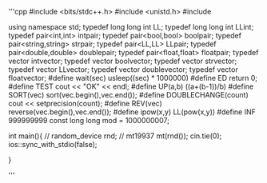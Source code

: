'''cpp 
#include <bits/stdc++.h> 
#include <unistd.h> 
#include <random> 
    
using namespace std; 
typedef long long int LL; 
typedef long long int LLint; 
typedef pair<int,int> intpair; 
typedef pair<bool,bool> boolpair; 
typedef pair<string,string> strpair; 
typedef pair<LL,LL> LLpair; 
typedef pair<double,double> doublepair; 
typedef pair<float,float> floatpair; 
typedef vector<int> intvector; 
typedef vector<bool> boolvector; 
typedef vector<string> strvector; 
typedef vector<LL> LLvector; 
typedef vector<double> doublevector; 
typedef vector<float> floatvector; 
#define wait(sec) usleep((sec) * 1000000) 
#define ED return 0; 
#define TEST cout << "OK" << endl; 
#define UP(a,b) ((a+(b-1))/b) 
#define SORT(vec) sort(vec.begin(),vec.end()); 
#define DOUBLECHANGE(count) cout << setprecision(count); 
#define REV(vec) reverse(vec.begin(),vec.end()); 
#define ipow(x,y) LL(pow(x,y)) 
#define INF 999999999 
const long long mod = 1000000007; 
    
int main(){ 
//    random_device rnd; 
//    mt19937 mt(rnd()); 
    cin.tie(0); 
    ios::sync_with_stdio(false); 

} 


'''
